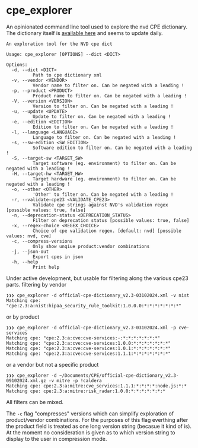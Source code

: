 # cpe_explorer

An opinionated command line tool used to explore the nvd CPE dictionary.
The dictionary itself is [available here](https://nvd.nist.gov/products/cpe) and seems to update daily.

```
An exploration tool for the NVD cpe dict

Usage: cpe_explorer [OPTIONS] --dict <DICT>

Options:
  -d, --dict <DICT>
          Path to cpe dictionary xml
  -v, --vendor <VENDOR>
          Vendor name to filter on. Can be negated with a leading !
  -p, --product <PRODUCT>
          Product name to filter on. Can be negated with a leading !
  -V, --version <VERSION>
          Version to filter on. Can be negated with a leading !
  -u, --update <UPDATE>
          Update to filter on. Can be negated with a leading !
  -e, --edition <EDITION>
          Edition to filter on. Can be negated with a leading !
  -l, --language <LANGUAGE>
          Language to filter on. Can be negated with a leading !
  -s, --sw-edition <SW_EDITION>
          Software edition to filter on. Can be negated with a leading !
  -S, --target-sw <TARGET_SW>
          Target software (eg. environment) to filter on. Can be negated with a leading !
  -H, --target-hw <TARGET_HW>
          Target hardware (eg. environment) to filter on. Can be negated with a leading !
  -o, --other <OTHER>
          'Other' to filter on. Can be negated with a leading !
  -r, --validate-cpe23 <VALIDATE_CPE23>
          Validate cpe strings against NVD's validation regex [possible values: true, false]
  -n, --deprecation-status <DEPRECATION_STATUS>
          Filter on deprecation status [possible values: true, false]
  -x, --regex-choice <REGEX_CHOICE>
          Choice of cpe validation regex. [default: nvd] [possible values: nvd, cve]
  -c, --compress-versions
          Only show unqiue product:vendor combinations
  -j, --json-out
          Export cpes in json
  -h, --help
          Print help
  ```

Under active development, but usable for filtering along the various cpe23 parts.
filtering by vendor
```
❯❯❯ cpe_explorer -d official-cpe-dictionary_v2.3-03102024.xml -v nist
Matching cpe: "cpe:2.3:a:nist:hipaa_security_rule_toolkit:1.0.0.0:*:*:*:*:*:*:*"
```
or by product
```
❯❯❯ cpe_explorer -d official-cpe-dictionary_v2.3-03102024.xml -p cve-services
Matching cpe: "cpe:2.3:a:cve:cve-services:-:*:*:*:*:*:*:*"
Matching cpe: "cpe:2.3:a:cve:cve-services:1.0.0:*:*:*:*:*:*:*"
Matching cpe: "cpe:2.3:a:cve:cve-services:1.0.1:*:*:*:*:*:*:*"
Matching cpe: "cpe:2.3:a:cve:cve-services:1.1.1:*:*:*:*:*:*:*"
```
or a vendor but not a specific product
```
❯❯❯ cpe_explorer -d ~/Documents/CPE/official-cpe-dictionary_v2.3-09102024.xml.gz -v mitre -p !caldera
Matching cpe: cpe:2.3:a:mitre:cve_services:1.1.1:*:*:*:*:node.js:*:*
Matching cpe: cpe:2.3:a:mitre:risk_radar:1.0.0:*:*:*:*:*:*:*
```
All filters can be mixed.

The `-c` flag "compresses" versions which can simplify exploration of product/vendor combinations. For the purposes of this flag everthing after the product field is treated as one long version string (becasue it kind of is). At the moment no consideration is given as to which version string to display to the user in compression mode.
